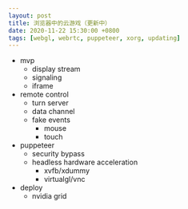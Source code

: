 ```yaml
---
layout: post
title: 浏览器中的云游戏（更新中）
date: 2020-11-22 15:30:00 +0800
tags: [webgl, webrtc, puppeteer, xorg, updating]
---
```


* mvp
  * display stream
  * signaling
  * iframe
* remote control
  * turn server
  * data channel
  * fake events
    * mouse
    * touch
* puppeteer
  * security bypass
  * headless hardware acceleration
    * xvfb/xdummy
    * virtualgl/vnc
* deploy
  * nvidia grid

